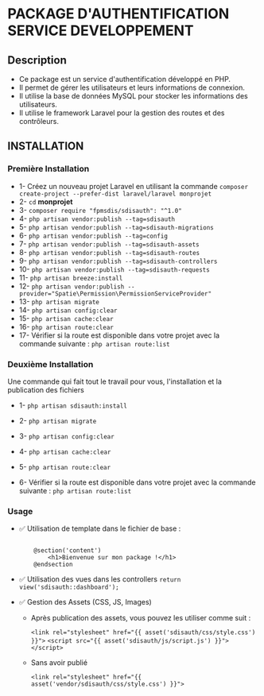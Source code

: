 # PACKAGE D'AUTHENTIFICATION SERVICE DEVELOPPEMENT

## Description

- Ce package est un service d'authentification développé en PHP.
- Il permet de gérer les utilisateurs et leurs informations de connexion.
- Il utilise la base de données MySQL pour stocker les informations des utilisateurs.
- Il utilise le framework Laravel pour la gestion des routes et des contrôleurs.

## INSTALLATION

### Première Installation 

- 1- Créez un nouveau projet Laravel en utilisant la commande ```composer create-project --prefer-dist laravel/laravel monprojet```
- 2- ```cd``` **monprojet**
- 3- ```composer require "fpmsdis/sdisauth": "^1.0"```
- 4- ```php artisan vendor:publish --tag=sdisauth```
- 5- ```php artisan vendor:publish --tag=sdisauth-migrations```
- 6- ```php artisan vendor:publish --tag=config```
- 7- ```php artisan vendor:publish --tag=sdisauth-assets```
- 8- ```php artisan vendor:publish --tag=sdisauth-routes```
- 9- ```php artisan vendor:publish --tag=sdisauth-controllers```
- 10- ```php artisan vendor:publish --tag=sdisauth-requests```
- 11- ```php artisan breeze:install```
- 12- ```php artisan vendor:publish --provider="Spatie\Permission\PermissionServiceProvider"```
- 13- ```php artisan migrate```
- 14- ```php artisan config:clear```
- 15- ```php artisan cache:clear```
- 16- ```php artisan route:clear```
- 17- Vérifier si la route est disponible dans votre projet avec la commande suivante : ```php artisan route:list```
 

### **Deuxième Installation** 

Une commande qui fait tout le travail pour vous, l'installation et la publication des fichiers
- 1- ```php artisan sdisauth:install```

- 2- ```php artisan migrate```
- 3- ```php artisan config:clear```
- 4- ```php artisan cache:clear```
- 5- ```php artisan route:clear```
- 6- Vérifier si la route est disponible dans votre projet avec la commande suivante : ```php artisan route:list```


### **Usage**

- ✅ Utilisation de template dans le fichier de base : 

    ```@extends('sdisauth::layouts.app')

        @section('content')
            <h1>Bienvenue sur mon package !</h1>
        @endsection
    ```

- ✅ Utilisation des vues dans les controllers
    ``` return view('sdisauth::dashboard'); ```

- ✅ Gestion des Assets (CSS, JS, Images)
    - Après publication des assets, vous pouvez les utiliser comme suit :

        ```<link rel="stylesheet" href="{{ asset('sdisauth/css/style.css') }}">```
        ```<script src="{{ asset('sdisauth/js/script.js') }}"></script>```

    - Sans avoir publié

        ```<link rel="stylesheet" href="{{ asset('vendor/sdisauth/css/style.css') }}">```


